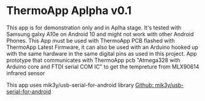 # ThermoApp Aplpha v0.1
This app is for demonstration only and in Aplha stage. It's tested with Samsung galxy A10e on Android 10 and might not work with other Android Phones. This App must be used with ThermoApp PCB flashed with ThermoApp Latest Firmware, it can also be used with an Arduino hooked up with the same hardware in the same digital pins as used in this project.
App prototype that communicates with ThermoApp pcb "Atmega328 with Arduino core and FTDI serial COM IC" to get the tempreture from MLX90614 infrared sensor

This app uses mik3y/usb-serial-for-android library
[Github: mik3y/usb-serial-for-android](https://github.com/mik3y/usb-serial-for-android "Github: mik3y/usb-serial-for-android")

